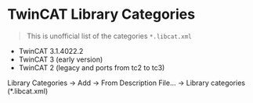 TwinCAT Library Categories
===========================

> This is unofficial list of the categories `*.libcat.xml`

- TwinCAT 3.1.4022.2
- TwinCAT 3 (early version)
- TwinCAT 2 (legacy and ports from tc2 to tc3)

Library Categories -> Add -> From Description File... -> Library categories (*.libcat.xml)